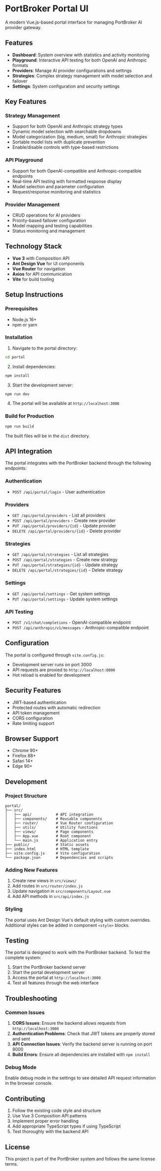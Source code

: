 # PortBroker Portal UI

A modern Vue.js-based portal interface for managing PortBroker AI provider gateway.

## Features

- **Dashboard**: System overview with statistics and activity monitoring
- **Playground**: Interactive API testing for both OpenAI and Anthropic formats
- **Providers**: Manage AI provider configurations and settings
- **Strategies**: Complex strategy management with model selection and failover
- **Settings**: System configuration and security settings

## Key Features

### Strategy Management
- Support for both OpenAI and Anthropic strategy types
- Dynamic model selection with searchable dropdowns
- Model categorization (big, medium, small) for Anthropic strategies
- Sortable model lists with duplicate prevention
- Enable/disable controls with type-based restrictions

### API Playground
- Support for both OpenAI-compatible and Anthropic-compatible endpoints
- Real-time API testing with formatted response display
- Model selection and parameter configuration
- Request/response monitoring and statistics

### Provider Management
- CRUD operations for AI providers
- Priority-based failover configuration
- Model mapping and testing capabilities
- Status monitoring and management

## Technology Stack

- **Vue 3** with Composition API
- **Ant Design Vue** for UI components
- **Vue Router** for navigation
- **Axios** for API communication
- **Vite** for build tooling

## Setup Instructions

### Prerequisites
- Node.js 16+ 
- npm or yarn

### Installation

1. Navigate to the portal directory:
```bash
cd portal
```

2. Install dependencies:
```bash
npm install
```

3. Start the development server:
```bash
npm run dev
```

4. The portal will be available at `http://localhost:3000`

### Build for Production

```bash
npm run build
```

The built files will be in the `dist` directory.

## API Integration

The portal integrates with the PortBroker backend through the following endpoints:

### Authentication
- `POST /api/portal/login` - User authentication

### Providers
- `GET /api/portal/providers` - List all providers
- `POST /api/portal/providers` - Create new provider
- `PUT /api/portal/providers/{id}` - Update provider
- `DELETE /api/portal/providers/{id}` - Delete provider

### Strategies
- `GET /api/portal/strategies` - List all strategies
- `POST /api/portal/strategies` - Create new strategy
- `PUT /api/portal/strategies/{id}` - Update strategy
- `DELETE /api/portal/strategies/{id}` - Delete strategy

### Settings
- `GET /api/portal/settings` - Get system settings
- `PUT /api/portal/settings` - Update system settings

### API Testing
- `POST /v1/chat/completions` - OpenAI-compatible endpoint
- `POST /api/anthropic/v1/messages` - Anthropic-compatible endpoint

## Configuration

The portal is configured through `vite.config.js`:

- Development server runs on port 3000
- API requests are proxied to `http://localhost:8000`
- Hot reload is enabled for development

## Security Features

- JWT-based authentication
- Protected routes with automatic redirection
- API token management
- CORS configuration
- Rate limiting support

## Browser Support

- Chrome 90+
- Firefox 88+
- Safari 14+
- Edge 90+

## Development

### Project Structure
```
portal/
├── src/
│   ├── api/           # API integration
│   ├── components/    # Reusable components
│   ├── router/        # Vue Router configuration
│   ├── utils/         # Utility functions
│   ├── views/         # Page components
│   ├── App.vue        # Root component
│   └── main.js        # Application entry
├── public/            # Static assets
├── index.html         # HTML template
├── vite.config.js     # Vite configuration
└── package.json       # Dependencies and scripts
```

### Adding New Features

1. Create new views in `src/views/`
2. Add routes in `src/router/index.js`
3. Update navigation in `src/components/Layout.vue`
4. Add API methods in `src/api/index.js`

### Styling

The portal uses Ant Design Vue's default styling with custom overrides. Additional styles can be added in component `<style>` blocks.

## Testing

The portal is designed to work with the PortBroker backend. To test the complete system:

1. Start the PortBroker backend server
2. Start the portal development server
3. Access the portal at `http://localhost:3000`
4. Test all features through the web interface

## Troubleshooting

### Common Issues

1. **CORS Issues**: Ensure the backend allows requests from `http://localhost:3000`
2. **Authentication Problems**: Check that JWT tokens are properly stored and sent
3. **API Connection Issues**: Verify the backend server is running on port 8000
4. **Build Errors**: Ensure all dependencies are installed with `npm install`

### Debug Mode

Enable debug mode in the settings to see detailed API request information in the browser console.

## Contributing

1. Follow the existing code style and structure
2. Use Vue 3 Composition API patterns
3. Implement proper error handling
4. Add appropriate TypeScript types if using TypeScript
5. Test thoroughly with the backend API

## License

This project is part of the PortBroker system and follows the same license terms.